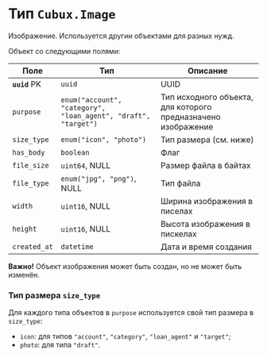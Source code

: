 Тип `Cubux.Image`
=================

Изображение. Используется другии объектами для разных нужд.

Объект со следующими полями:

Поле | Тип | Описание
---- | --- | --------
**`uuid`** PK | `uuid`                   | UUID
`purpose` | `enum("account", "category", "loan_agent", "draft", "target")` | Тип исходного объекта, для которого предназначено изображение
`size_type` | `enum("icon", "photo")`    | Тип размера (см. ниже)
`has_body`  | `boolean`                  | Флаг
`file_size` | `uint64`, NULL             | Размер файла в байтах
`file_type` | `enum("jpg", "png")`, NULL | Тип файла
`width`     | `uint16`, NULL             | Ширина изображения в писелах
`height`    | `uint16`, NULL             | Высота изображения в пискелах
`created_at`| `datetime`                 | Дата и время создания

**Важно!** Объект изображения может быть создан, но не может быть
изменён.


### Тип размера `size_type`

Для каждого типа объектов в `purpose` используется свой тип размера в `size_type`:

*   `icon`: для типов `"account"`, `"category"`, `"loan_agent"` и `"target"`;
*   `photo`: для типа `"draft"`.
